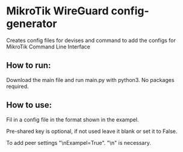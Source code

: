 # MikroTik WireGuard config-generator
 Creates config files for devises and command to add the configs for MikroTik Command Line Interface 

## How to run:
 Download the main file and run main.py with python3. No packages required.

## How to use: 
 Fil in a config file in the format shown in the exampel. 
 
 Pre-shared key is optional, if not used leave it blank or set it to False.

 To add peer settings "\nExampel=True".  "\n" is necessary.
 
 
